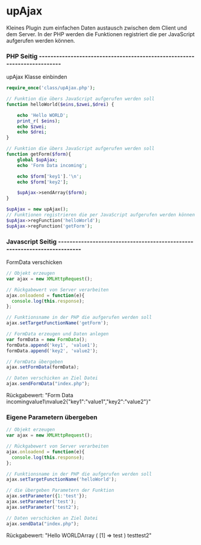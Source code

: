 upAjax
======

Kleines Plugin zum einfachen Daten austausch zwischen dem Client und dem Server.
In der PHP werden die Funktionen registriert die per JavaScript aufgerufen werden können.

### PHP Seitig -------------------------------------------------------------------------
upAjax Klasse einbinden
```php
require_once('class/upAjax.php');

// Funktion die übers JavaScript aufgerufen werden soll
function helloWorld($eins,$zwei,$drei) {

    echo 'Hello WORLD';
    print_r( $eins);
    echo $zwei;
    echo $drei;
}

// Funktion die übers JavaScript aufgerufen werden soll
function getForm($form){
    global $upAjax;
    echo 'Form Data incoming';

    echo $form['key1'].'\n';
    echo $form['key2'];

    $upAjax->sendArray($form);
}

$upAjax = new upAjax();
// Funktionen registrieren die per JavaScript aufgerufen werden können
$upAjax->regFunction('helloWorld');
$upAjax->regFunction('getForm');
```

### Javascript Seitig -------------------------------------------------------------------------

FormData verschicken

```javascript
// Objekt erzeugen
var ajax = new XMLHttpRequest();

// Rückgabewert von Server verarbeiten
ajax.onloadend = function(e){
  console.log(this.response);
};

// Funktionsname in der PHP die aufgerufen werden soll
ajax.setTargetFunctionName('getForm');

// FormData erzeugen und Daten anlegen
var formData = new FormData();
formData.append('key1', 'value1');
formData.append('key2', 'value2');

// FormData übergeben
ajax.setFormData(formData);

// Daten verschicken an Ziel Datei
ajax.sendFormData("index.php");
```
Rückgabewert:
"Form Data incomingvalue1\nvalue2{"key1":"value1","key2":"value2"}"

### Eigene Parametern übergeben 
```javascript
// Objekt erzeugen
var ajax = new XMLHttpRequest();

// Rückgabewert von Server verarbeiten
ajax.onloadend = function(e){
  console.log(this.response);
};

// Funktionsname in der PHP die aufgerufen werden soll
ajax.setTargetFunctionName('helloWorld');

// die übergeben Parametern der Funktion
ajax.setParameter({1:'test'});
ajax.setParameter('test');
ajax.setParameter('test2');

// Daten verschicken an Ziel Datei
ajax.sendData("index.php");

```
Rückgabewert:
"Hello WORLDArray
(
    [1] => test
)
testtest2"
